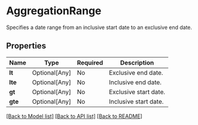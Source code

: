 # AggregationRange

Specifies a date range from an inclusive start date to an exclusive end date.

## Properties
| Name | Type | Required | Description |
| ------------ | ------------- | ------------- | ------------- |
**lt** | Optional[Any] | No | Exclusive end date. |
**lte** | Optional[Any] | No | Inclusive end date. |
**gt** | Optional[Any] | No | Exclusive start date. |
**gte** | Optional[Any] | No | Inclusive start date. |


[[Back to Model list]](../../../README.md#models-v1-link) [[Back to API list]](../../../README.md#documentation-for-api-endpoints) [[Back to README]](../../../README.md)
